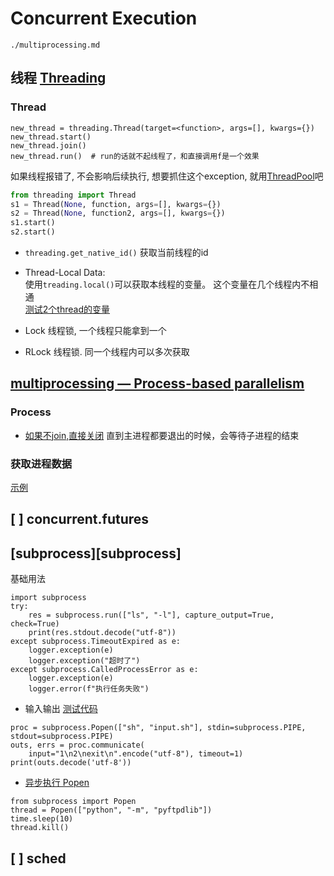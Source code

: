 # Concurrent Execution
```{toctree}
./multiprocessing.md
```

## 线程 [Threading](https://docs.python.org/3/library/threading.html)

### Thread
```
new_thread = threading.Thread(target=<function>, args=[], kwargs={})
new_thread.start()
new_thread.join()
new_thread.run()  # run的话就不起线程了，和直接调用f是一个效果
```

如果线程报错了, 不会影响后续执行, 想要抓住这个exception, 就用[ThreadPool](./multiprocessing.md)吧
```python
from threading import Thread
s1 = Thread(None, function, args=[], kwargs={})
s2 = Thread(None, function2, args=[], kwargs={})
s1.start()
s2.start()
```

* `threading.get_native_id()`
获取当前线程的id  

* Thread-Local Data:  
使用`treading.local()`可以获取本线程的变量。 这个变量在几个线程内不相通  
[测试2个thread的变量](./test/test_thread_local.py)

* Lock
线程锁, 一个线程只能拿到一个

* RLock
线程锁. 同一个线程内可以多次获取

## [multiprocessing — Process-based parallelism](./multiprocessing.md)

### Process
* [如果不join,直接关闭](./multi/不join.py)
直到主进程都要退出的时候，会等待子进程的结束


### 获取进程数据
[示例](./multi/获取输出.py)

## [ ] concurrent.futures

## [subprocess][subprocess]
基础用法

```
import subprocess
try:
    res = subprocess.run(["ls", "-l"], capture_output=True, check=True)
    print(res.stdout.decode("utf-8"))
except subprocess.TimeoutExpired as e:
    logger.exception(e)
    logger.exception("超时了")
except subprocess.CalledProcessError as e:
    logger.exception(e)
    logger.error(f"执行任务失败")
```

* 输入输出
[测试代码](./test/subprocess_input.py)

```
proc = subprocess.Popen(["sh", "input.sh"], stdin=subprocess.PIPE, stdout=subprocess.PIPE)
outs, errs = proc.communicate(
    input="1\n2\nexit\n".encode("utf-8"), timeout=1)
print(outs.decode('utf-8'))
```

* [异步执行 Popen](https://docs.python.org/3/library/subprocess.html#popen-constructor)

```
from subprocess import Popen
thread = Popen(["python", "-m", "pyftpdlib"])
time.sleep(10)
thread.kill()
```


## [ ] sched

